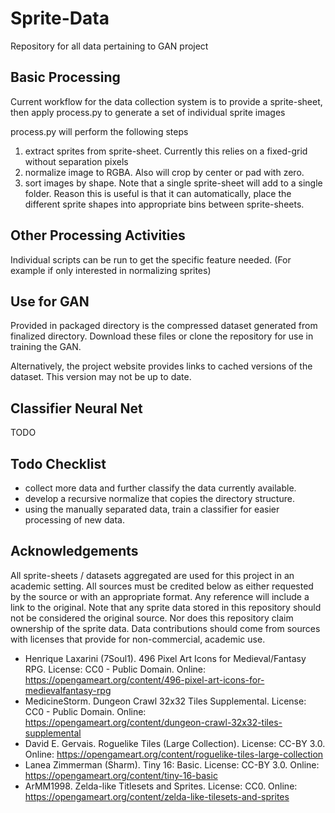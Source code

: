 # Sprite-Data
Repository for all data pertaining to GAN project

## Basic Processing
Current workflow for the data collection system is to provide a sprite-sheet, then apply process.py to generate a set of individual sprite images

process.py will perform the following steps
1) extract sprites from sprite-sheet. Currently this relies on a fixed-grid without separation pixels
2) normalize image to RGBA. Also will crop by center or pad with zero.
3) sort images by shape. Note that a single sprite-sheet will add to a single folder. Reason this is useful is that it can automatically, place the different sprite shapes into appropriate bins between sprite-sheets.

## Other Processing Activities
Individual scripts can be run to get the specific feature needed. (For example if only interested in normalizing sprites)

## Use for GAN
Provided in packaged directory is the compressed dataset generated from finalized directory. Download these files or clone the repository for use in training the GAN.

Alternatively, the project website provides links to cached versions of the dataset. This version may not be up to date.

## <Future> Classifier Neural Net
TODO

## Todo Checklist
* collect more data and further classify the data currently available.
* develop a recursive normalize that copies the directory structure.
* using the manually separated data, train a classifier for easier processing of new data.

## Acknowledgements
All sprite-sheets / datasets aggregated are used for this project in an academic setting. All sources must be credited below as either requested by the source or with an appropriate format. Any reference will include a link to the original. Note that any sprite data stored in this repository should not be considered the original source. Nor does this repository claim ownership of the sprite data. Data contributions should come from sources with licenses that provide for non-commercial, academic use.

* Henrique Laxarini (7Soul1). 496 Pixel Art Icons for Medieval/Fantasy RPG. License: CC0 - Public Domain. Online: https://opengameart.org/content/496-pixel-art-icons-for-medievalfantasy-rpg
* MedicineStorm. Dungeon Crawl 32x32 Tiles Supplemental. License: CC0 - Public Domain. Online: https://opengameart.org/content/dungeon-crawl-32x32-tiles-supplemental
* David E. Gervais. Roguelike Tiles (Large Collection). License: CC-BY 3.0. Online: https://opengameart.org/content/roguelike-tiles-large-collection
* Lanea Zimmerman (Sharm). Tiny 16: Basic. License: CC-BY 3.0. Online: https://opengameart.org/content/tiny-16-basic
* ArMM1998. Zelda-like Titlesets and Sprites. License: CC0. Online: https://opengameart.org/content/zelda-like-tilesets-and-sprites
